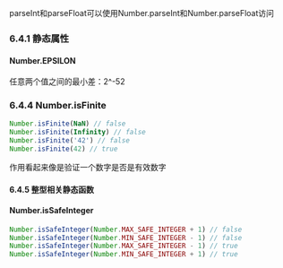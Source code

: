 parseInt和parseFloat可以使用Number.parseInt和Number.parseFloat访问

### 6.4.1 静态属性

#### Number.EPSILON

任意两个值之间的最小差：2^-52

### 6.4.4 Number.isFinite

```js
Number.isFinite(NaN) // false
Number.isFinite(Infinity) // false
Number.isFinite('42') // false
Number.isFinite(42) // true
```

作用看起来像是验证一个数字是否是有效数字

#### 6.4.5 整型相关静态函数

#### Number.isSafeInteger

```js
Number.isSafeInteger(Number.MAX_SAFE_INTEGER + 1) // false
Number.isSafeInteger(Number.MIN_SAFE_INTEGER - 1) // false
Number.isSafeInteger(Number.MAX_SAFE_INTEGER - 1) // true
Number.isSafeInteger(Number.MIN_SAFE_INTEGER + 1) // true
```



